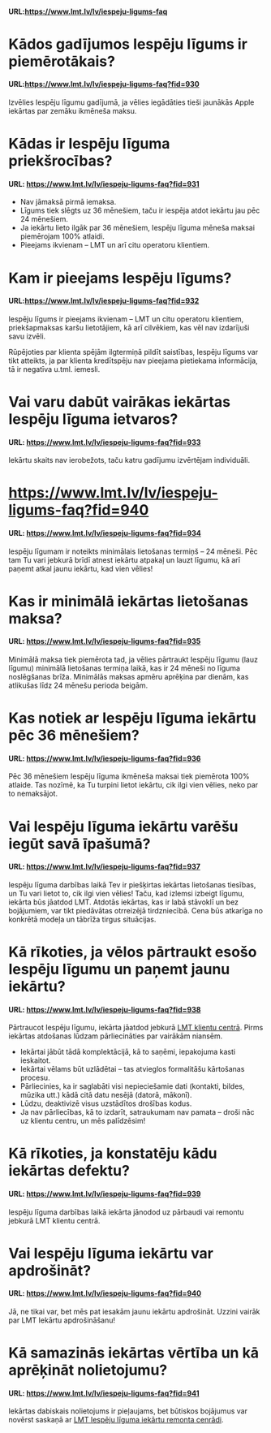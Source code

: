 #### URL:https://www.lmt.lv/lv/iespeju-ligums-faq


# Kādos gadījumos Iespēju līgums ir piemērotākais?

#### URL:https://www.lmt.lv/lv/iespeju-ligums-faq?fid=930

Izvēlies Iespēju līgumu gadījumā, ja vēlies iegādāties tieši jaunākās Apple iekārtas par zemāku ikmēneša maksu.


# Kādas ir Iespēju līguma priekšrocības?

#### URL: https://www.lmt.lv/lv/iespeju-ligums-faq?fid=931

 - Nav jāmaksā pirmā iemaksa. 
 - Līgums tiek slēgts uz 36 mēnešiem, taču ir iespēja atdot iekārtu jau pēc 24 mēnešiem. 
 - Ja iekārtu lieto ilgāk par 36 mēnešiem, Iespēju līguma mēneša maksai piemērojam 100% atlaidi. 
 - Pieejams ikvienam – LMT un arī citu operatoru klientiem.

 
  
# Kam ir pieejams Iespēju līgums?

#### URL:https://www.lmt.lv/lv/iespeju-ligums-faq?fid=932
  
  
Iespēju līgums ir pieejams ikvienam – LMT un citu operatoru klientiem, priekšapmaksas karšu lietotājiem, kā arī cilvēkiem, kas vēl nav izdarījuši savu izvēli.

Rūpējoties par klienta spējām ilgtermiņā pildīt saistības, Iespēju līgums var tikt atteikts, ja par klienta kredītspēju nav pieejama pietiekama informācija, tā ir negatīva u.tml. iemesli.


  
# Vai varu dabūt vairākas iekārtas Iespēju līguma ietvaros?

#### URL: https://www.lmt.lv/lv/iespeju-ligums-faq?fid=933

Iekārtu skaits nav ierobežots, taču katru gadījumu izvērtējam individuāli.

  
# https://www.lmt.lv/lv/iespeju-ligums-faq?fid=940
  

#### URL: https://www.lmt.lv/lv/iespeju-ligums-faq?fid=934

Iespēju līgumam ir noteikts minimālais lietošanas termiņš – 24 mēneši. Pēc tam Tu vari jebkurā brīdī atnest iekārtu atpakaļ un lauzt līgumu, kā arī paņemt atkal jaunu iekārtu, kad vien vēlies!


  
# Kas ir minimālā iekārtas lietošanas maksa?

#### URL: https://www.lmt.lv/lv/iespeju-ligums-faq?fid=935

Minimālā maksa tiek piemērota tad, ja vēlies pārtraukt Iespēju līgumu (lauz līgumu) minimālā lietošanas termiņa laikā, kas ir 24 mēneši no līguma noslēgšanas brīža.
Minimālās maksas apmēru aprēķina par dienām, kas atlikušas līdz 24 mēnešu perioda beigām.

 
  
# Kas notiek ar Iespēju līguma iekārtu pēc 36 mēnešiem?

#### URL: https://www.lmt.lv/lv/iespeju-ligums-faq?fid=936

Pēc 36 mēnešiem Iespēju līguma ikmēneša maksai tiek piemērota 100% atlaide. Tas nozīmē, ka Tu turpini lietot iekārtu, cik ilgi vien vēlies, neko par to nemaksājot.



  
# Vai Iespēju līguma iekārtu varēšu iegūt savā īpašumā?

#### URL: https://www.lmt.lv/lv/iespeju-ligums-faq?fid=937

Iespēju līguma darbības laikā Tev ir piešķirtas iekārtas lietošanas tiesības, un Tu vari lietot to, cik ilgi vien vēlies! Taču, kad izlemsi izbeigt līgumu, iekārta būs jāatdod LMT.
Atdotās iekārtas, kas ir labā stāvoklī un bez bojājumiem, var tikt piedāvātas otrreizējā tirdzniecībā. Cena būs atkarīga no konkrētā modeļa un tābrīža tirgus situācijas. 


  
# Kā rīkoties, ja vēlos pārtraukt esošo Iespēju līgumu un paņemt jaunu iekārtu?

#### URL: https://www.lmt.lv/lv/iespeju-ligums-faq?fid=938

Pārtraucot Iespēju līgumu, iekārta jāatdod jebkurā [LMT klientu centrā](https://www.lmt.lv/lv/kontakti-v2). Pirms iekārtas atdošanas lūdzam pārliecināties par vairākām niansēm.

 - Iekārtai jābūt tādā komplektācijā, kā to saņēmi, iepakojuma kasti ieskaitot.
 - Iekārtai vēlams būt uzlādētai – tas atvieglos formalitāšu kārtošanas procesu. 
 - Pārliecinies, ka ir saglabāti visi nepieciešamie dati (kontakti, bildes, mūzika utt.) kādā citā datu nesējā (datorā, mākonī). 
 - Lūdzu, deaktivizē visus uzstādītos drošības kodus. 
 - Ja nav pārliecības, kā to izdarīt, satraukumam nav pamata – droši nāc uz klientu centru, un mēs palīdzēsim!




# Kā rīkoties, ja konstatēju kādu iekārtas defektu?

#### URL: https://www.lmt.lv/lv/iespeju-ligums-faq?fid=939

Iespēju līguma darbības laikā iekārta jānodod uz pārbaudi vai remontu jebkurā LMT klientu centrā.


  
# Vai Iespēju līguma iekārtu var apdrošināt?

#### URL: https://www.lmt.lv/lv/iespeju-ligums-faq?fid=940

Jā, ne tikai var, bet mēs pat iesakām jaunu iekārtu apdrošināt. Uzzini vairāk par LMT Iekārtu apdrošināšanu!


# Kā samazinās iekārtas vērtība un kā aprēķināt nolietojumu?

#### URL: https://www.lmt.lv/lv/iespeju-ligums-faq?fid=941

Iekārtas dabiskais nolietojums ir pieļaujams, bet būtiskos bojājumus var novērst saskaņā ar [LMT Iespēju līguma iekārtu remonta cenrādi](http://lmt.mstatic.lv/lmt/files/iespeju_ligums_cenradis_lv.pdf).



  
  
